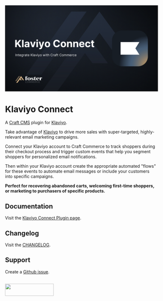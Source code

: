 ![Header](docs/images/header.png)
# Klaviyo Connect

A [Craft CMS](https://craftcms.com/) plugin for [Klaviyo](https://www.klaviyo.com).

Take advantage of [Klaviyo](https://www.klaviyo.com) to drive more sales with super-targeted, highly-relevant email marketing campaigns.

Connect your Klaviyo account to Craft Commerce to track shoppers during their checkout process and trigger custom events that help you segment shoppers for personalized email notifications.

Then within your Klaviyo account create the appropriate automated "flows" for these events to automate email messages or include your customers into specific campaigns.

__Perfect for recovering abandoned carts, welcoming first-time shoppers, or marketing to purchasers of specific products.__

## Documentation

Visit the [Klaviyo Connect Plugin page](https://klaviyoconnect.fostercommerce.com).

## Changelog

Visit the [CHANGELOG](https://github.com/FosterCommerce/klaviyoconnect/blob/master/CHANGELOG.md).

## Support

Create a [Github issue](https://github.com/FosterCommerce/klaviyoconnect/issues).

<a href="https://fostercommerce.com" style="display: inline-block; margin-top: 1.25em;" target="_blank">
  <img width="160" height="40" src="./docs/images/fostercommerce.svg">
</a>
